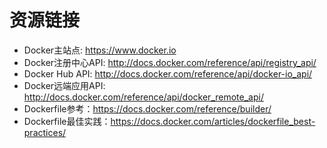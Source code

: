 # 资源链接
* Docker主站点: https://www.docker.io
* Docker注册中心API: http://docs.docker.com/reference/api/registry_api/
* Docker Hub API: http://docs.docker.com/reference/api/docker-io_api/
* Docker远端应用API: http://docs.docker.com/reference/api/docker_remote_api/
* Dockerfile参考：https://docs.docker.com/reference/builder/
* Dockerfile最佳实践：https://docs.docker.com/articles/dockerfile_best-practices/

